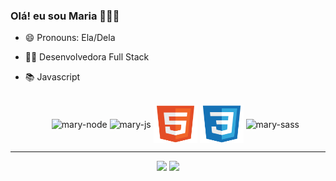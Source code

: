 ### Olá! eu sou Maria 👋👩‍💻

- 😄 Pronouns: Ela/Dela
- 👩‍💻 Desenvolvedora Full Stack
- 📚 Javascript

  <div style="display: inline_block" align="center" ><br>
  <img align="center" alt="mary-node"  height="60" width="70"" src="https://cdn.jsdelivr.net/gh/devicons/devicon/icons/nodejs/nodejs-original.svg" />
  <img align="center" alt="mary-js" height="60" width="70" src="https://cdn.jsdelivr.net/gh/devicons/devicon/icons/javascript/javascript-original.svg">
  <img align="center" alt="mary-html" height="60" width="70" src="https://raw.githubusercontent.com/devicons/devicon/master/icons/html5/html5-original.svg">
  <img align="center" alt="mary-css" height="60" width="70"" src="https://raw.githubusercontent.com/devicons/devicon/master/icons/css3/css3-original.svg">
  <img align="center" alt="mary-sass" height="60" width="70" src="https://cdn.jsdelivr.net/gh/devicons/devicon/icons/sass/sass-original.svg">
</div>


<hr>

<div style="display: inline_block" align="center" >
<p><img src="https://github-readme-stats.vercel.app/api/?username=eimaryy&style=for-the-badge&show_icons=true&theme=dark&rank_icon=github"/>
<img height="150em" src="https://github-readme-stats.vercel.app/api/top-langs/?username=eimaryy&layout=compact&langs_count=7&theme=dark"/></p>
</div>
